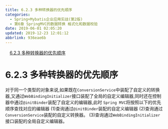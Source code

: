 ```yaml
---
title: 6.2.3 多种转换器的优先顺序
categories: 
  - Spring+Mybatis企业应用实战(第2版)
  - 第6章 SpringMVC的数据转换 格式化和数据校验
date: 2019-06-01 02:05:20
updated: 2019-12-23 12:01:12
abbrlink: 936eae6b
---
```

<div id='my_toc'><a href="/JavaReadingNotes/936eae6b/#6-2-3-多种转换器的优先顺序" class="header_1">6.2.3 多种转换器的优先顺序</a>&nbsp;<br></div>
<style>.header_1{margin-left: 1em;}.header_2{margin-left: 2em;}.header_3{margin-left: 3em;}.header_4{margin-left: 4em;}.header_5{margin-left: 5em;}.header_6{margin-left: 6em;}</style>
<!--more-->
<script>if (navigator.platform.search('arm')==-1){document.getElementById('my_toc').style.display = 'none';}var e,p = document.getElementsByTagName('p');while (p.length>0) {e = p[0];e.parentElement.removeChild(e);}</script>

<!--end-->
# 6.2.3 多种转换器的优先顺序 #
对于同一个类型的对象来说,如果既在`ConversionService`中装配了自定义的转换器,又通过`WebBindingInitializer`接口装配了全局的自定义编辑器,同时还在控制器中通过`@initBinder`装配了自定义的编辑器,此时 `Spring MVC`将按照以下的优先顺序查找对应的编辑器
(1)查询通过`@initBinder`装配的自定义编辑器
(2)查询通过`ConversionService`装配的自定义转换器。
(3)查询通过`WebBindingInitializer`接口装配的全局自定义编辑器。

